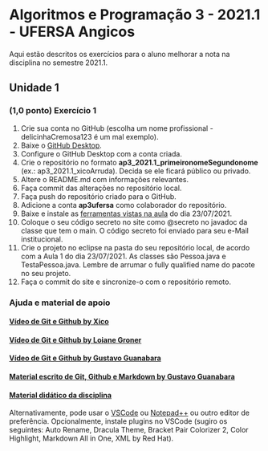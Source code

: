 # Algoritmos e Programação 3 - 2021.1 - UFERSA Angicos

Aqui estão descritos os exercícios para o aluno melhorar a nota na disciplina no semestre 2021.1.

## Unidade 1
### (1,0 ponto) Exercício 1
1. Crie sua conta no GitHub (escolha um nome profissional - delicinhaCremosa123 é um mal exemplo).
2. Baixe o [GitHub Desktop](https://desktop.github.com/).
3. Configure o GitHub Desktop com a conta criada.
4. Crie o repositório no formato **ap3_2021.1_primeironomeSegundonome** (ex.: ap3_2021.1_xicoArruda). Decida se ele ficará público ou privado.
5. Altere o README.md com informações relevantes.
6. Faça commit das alterações no repositório local.
6. Faça push do repositório criado para o GitHub.
7. Adicione a conta **ap3ufersa** como colaborador do repositório.
8. Baixe e instale as [ferramentas vistas na aula](https://drive.google.com/file/d/1aFLCP2JR0_Sc6suxC8PBsMNmHCYjaWvD/view?usp=sharing) do dia 23/07/2021.
10. Coloque o seu código secreto no site como @secreto no javadoc da classe que tem o main. O código secreto foi enviado para seu e-Mail institucional.
11. Crie o projeto no eclipse na pasta do seu repositório local, de acordo com a Aula 1 do dia 23/07/2021. As classes são Pessoa.java e TestaPessoa.java. Lembre de arrumar o fully qualified name do pacote no seu projeto.
12. Faça o commit do site e sincronize-o com o repositório remoto.

### Ajuda e material de apoio
#### [Vídeo de Git e Github by Xico](https://drive.google.com/)
#### [Vídeo de Git e Github by Loiane Groner](https://www.youtube.com/watch?v=UMhskLXJuq4)
#### [Vídeo de Git e Github by Gustavo Guanabara](https://www.youtube.com/watch?v=xEKo29OWILE&list=PLHz_AreHm4dm7ZULPAmadvNhH6vk9oNZA)
#### [Material escrito de Git, Github e Markdown by Gustavo Guanabara](git_github_gguanabara/)
#### [Material didático da disciplina](https://drive.google.com/drive/u/1/folders/1AnLNn-cGqWrpOerD49Tfk9iP9E1YMTkp)

Alternativamente, pode usar o [VSCode](https://code.visualstudio.com/) ou [Notepad++](https://notepad-plus-plus.org/downloads/) ou outro editor de preferência. Opcionalmente, instale plugins no VSCode (sugiro os seguintes: Auto Rename, Dracula Theme, Bracket Pair Colorizer 2, Color Highlight, Markdown All in One, XML by Red Hat).